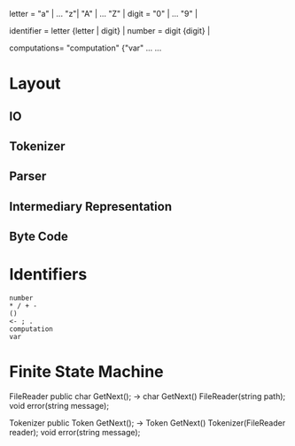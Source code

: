 letter = "a" | ... "z"| "A" | ... "Z" |
digit = "0" | ... "9" |

identifier = letter {letter | digit} |
number = digit {digit} |

computations=   "computation"
                {"var" ...
                ...

# Layout
## IO
## Tokenizer
## Parser
## Intermediary Representation
## Byte Code
# Identifiers
    number
    * / + -
    ()
    <- ; .
    computation
    var

# Finite State Machine
FileReader
    public char GetNext();          -> char GetNext()
    FileReader(string path);
    void error(string message);


Tokenizer
    public Token GetNext();         -> Token GetNext()
    Tokenizer(FileReader reader);
    void error(string message);


